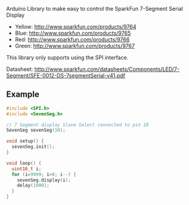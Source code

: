 Arduino Library to make easy to control the SparkFun 7-Segment Serial Display

* Yellow: http://www.sparkfun.com/products/9764
* Blue: http://www.sparkfun.com/products/9765
* Red: http://www.sparkfun.com/products/9766
* Green: http://www.sparkfun.com/products/9767

This library only supports using the SPI interface.

Datasheet:
http://www.sparkfun.com/datasheets/Components/LED/7-Segment/SFE-0012-DS-7segmentSerial-v41.pdf


Example
-------

```C
#include <SPI.h>
#include <SevenSeg.h>

// 7 Segment display Slave Select connected to pin 10
SevenSeg sevenSeg(10);

void setup() {
  sevenSeg.init();
}

void loop() {
  uint16_t i;
  for (i=9999; i>0; i--) {
    sevenSeg.display(i);
    delay(1000);
  }
}
```
